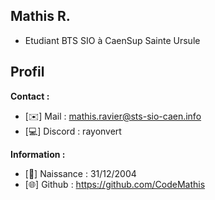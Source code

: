 Mathis R.
---------------------
  * Etudiant BTS SIO à CaenSup Sainte Ursule

Profil
---------------------
__Contact :__
  * [✉️] Mail : mathis.ravier@sts-sio-caen.info
  * [💻] Discord : rayonvert

__Information :__
  * [📆] Naissance : 31/12/2004
  * [🌐] Github : https://github.com/CodeMathis
